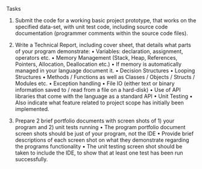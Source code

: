 Tasks 
1. Submit the code for a working basic project prototype, that works on the specified data-set, with unit test code, including source code documentation (programmer comments within the source code files). 

2. Write a Technical Report, including cover sheet, that details what parts of your program demonstrate: • Variables: declaration, assignment, operators etc. • Memory Management (Stack, Heap, References, Pointers, Allocation, Deallocation etc.) • If memory is automatically managed in your language document it. • Decision Structures • Looping Structures • Methods / Functions as well as Classes / Objects / Structs / Modules etc. • Exception handling • File IO (either text or binary information saved to / read from a file on a hard-disk) • Use of API libraries that come with the language as a standard API • Unit Testing • Also indicate what feature related to project scope has initially been implemented. 

3. Prepare 2 brief portfolio documents with screen shots of 1) your program and 2) unit tests running • The program portfolio document screen shots should be just of your program, not the IDE • Provide brief descriptions of each screen shot on what they demonstrate regarding the programs functionality • The unit testing screen shot should be taken to include the IDE, to show that at least one test has been run successfully. 
 